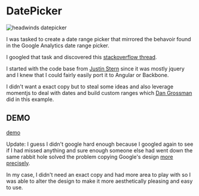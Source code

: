 # DatePicker

![headwinds datepicker](http://www.headwinds.net/lab/daterangepicker/images/daterangepicker.png)

I was tasked to create a date range picker that mirrored the behavoir found in the Google Analytics date range picker. 

I googled that task and discovered this [stackoverflow thread](http://stackoverflow.com/questions/1971208/looking-for-a-good-date-range-picker-any-suggestions). 

I started with the code base from [Justin Stern](http://foxrunsoftware.github.com/DatePicker/) since it was mostly jquery and I knew that I could fairly easily port it to Angular or Backbone. 

I didn't want a exact copy but to steal some ideas and also leverage momentjs to deal with dates and build custom ranges which [Dan Grossman](http://www.dangrossman.info/2012/08/20/a-date-range-picker-for-twitter-bootstrap/) did in this example.

## DEMO

[demo](http://headwinds.net/lab/daterangepicker/datepicker.html)

Update: I guess I didn't google hard enough because I googled again to see if I had missed anything and sure enough someone else had went down the same rabbit hole solved the problem copying Google's design [more precisely](https://github.com/petrkotek/DatePicker).

In my case, I didn't need an exact copy and had more area to play with so I was able to alter the design to make it more aesthetically pleasing
and easy to use. 




